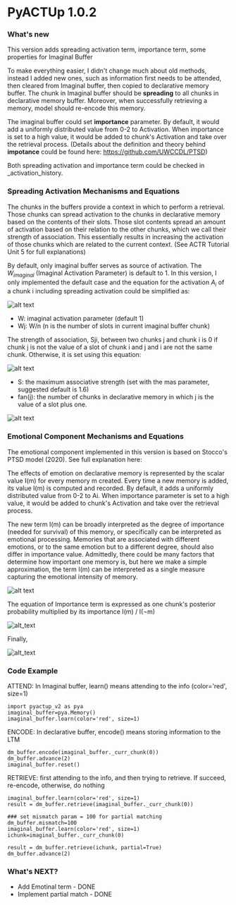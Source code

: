 ﻿# PyACTUp 1.0.2

### What's new
This version adds spreading activation term, importance term, some properties for Imaginal Buffer


To make everything easier, I didn't change much about old methods, instead I added new ones, such as information first needs to be attended, then cleared from Imaginal buffer, then copied to declarative memory buffer. The chunk in Imaginal buffer should be **spreading** to all chunks in declarative memory buffer. Moreover, when successfully retrieving a memory, model should re-encode this memory. 

The imaginal buffer could set **importance** parameter. By default, it would add a uniformly distributed value from 0-2 to Activation. When importance is set to a high value, it would be added to chunk's Activation and take over the retrieval process. (Details about the definition and theory behind **impotance** could be found here: https://github.com/UWCCDL/PTSD) 

Both spreading activation and importance term could be checked in _activation_history.


### Spreading Activation Mechanisms and Equations

The chunks in the buffers provide a context in which to perform a retrieval. Those chunks can spread activation to the chunks in declarative memory based on the contents of their slots. Those slot contents spread an amount of activation based on their relation to the other chunks, which we call their strength of association. This essentially results in increasing the activation of those chunks which are related to the current context. (See ACTR Tutorial Unit 5 for full explanations)

By default, only imaginal buffer serves as source of activation. The $W_{imaginal}$ (Imaginal Activation Parameter) is default to 1. In this version, I only implemented the default case and the equation for the activation $A_i$ of a chunk i including spreading activation could be simplified as:


![alt text](https://lh3.googleusercontent.com/ABVsgSQ0KneRZUL9PDXuYPKroQsutzg_5qMQ_NZEQfBX-wdly-aMd3v99ZBqjSu7LTL9ShwJMSscKsPLmjssHG9oLZO7z0-ToO70sXyL5Bs0bj-Xv67rY_ZsjxFPBzNClG6q-AG7 "Eq.1")


- W: imaginal activation parameter (default 1)
- Wj: W/n (n is the number of slots in current imaginal buffer chunk)

The strength of association, Sji, between two chunks j and chunk i is 0 if chunk j is not the value of a slot of chunk i and j and i are not the same chunk. Otherwise, it is set using this equation:


![alt text](https://lh6.googleusercontent.com/QWeGhjzUmkKDXFr0Xq_84IZ6umbdSCa8bzsPbtYaMsBF98ZSbYji7F8YDIHcQpWPT2l_SaSCLhaoaBYeCKjSco3J6EsRfGE0PByHGIQvJjiF7cnP3YiAlnNfSO489xGLuZF6pNMJ)

- S: the maximum associative strength (set with the mas parameter, suggested default is 1.6)
- fan(j): the number of chunks in declarative memory in which j is the value of a slot plus one.

![alt text](https://lh3.googleusercontent.com/d9JBhD-RpoTNefBu7gnRPL0D3mqhc_MtXXUGTjMulCcUvSIMoQlhU6S-kiN4B8Z4mF_rNGTwrelV4UICcqoe-1LoHnCEwPgQRdeDXIe3GET65aUAvNi6-tv7VTH5qRedVQozWedS "Spreading Activation Example")




### Emotional Component Mechanisms and Equations

The emotional component implemented in this version is based on Stocco's PTSD model (2020). See full explanation here: 

The effects of emotion on declarative memory is represented by the scalar value I(m) for every memory m created. Every time a new memory is added, its value I(m) is computed and recorded. By default, it adds a uniformly distributed value from 0-2 to Ai. When importance parameter is set to a high value, it would be added to chunk's Activation and take over the retrieval process.

The new term I(m) can be broadly interpreted as the degree of importance (needed for survival) of this memory, or specifically can be interpreted as emotional processing. Memories that are associated with different emotions, or to the same emotion but to a different degree, should also differ in importance value. Admittedly, there could be many factors that determine how important one memory is, but here we make a simple approximation, the term I(m) can be interpreted as a single measure capturing the emotional intensity of memory.

![alt text](https://lh3.googleusercontent.com/PgI6peikKtHoKhjGSehkbs5xND0XdGzqFV4BHdPvLt_awR-WgwYjvcAghR1zh-BhKYwfqzyzKaFCPfwdYx-IuUkd9jyznaGzHqwak1ll "Importance Term")

The equation of Importance term is expressed as one chunk's posterior probability multiplied by its importance 
                        I(m) / I(¬m)

![alt_text](https://lh6.googleusercontent.com/3hbc8o_K9N9O4QZie91ZPlUINazKQhzk1fTnjQZ3LjQ01cP0TIfYzpe3dP0FQPkfyhaASkRgpzQVYc6qecqQ32RDFkUE2j9RDGTUD25Rr9BoXbG02yXXCWssBD3R2wThdvBbsZ0K)

Finally, 

![alt_text](https://lh6.googleusercontent.com/IkuIYGOT8GZxPa6tROML0ZzUS5Uas1O7puqnkOIigfTMsNn4kZidCYEn5fUw3NrNzgEHl6VOWemLaWEFS_5ZW3kYL0o_5_T-J_wB5X5lGSroYuxNli7sTI_uANCDBeMQ1ip5KwqQ)

### Code Example
ATTEND: In Imaginal buffer, learn() means attending to the info (color='red', size=1)

    import pyactup_v2 as pya
    imaginal_buffer=pya.Memory() 
    imaginal_buffer.learn(color='red', size=1)

ENCODE: In declarative buffer, encode() means storing information to the LTM

    dm_buffer.encode(imaginal_buffer._curr_chunk(0))
    dm_buffer.advance(2)
    imaginal_buffer.reset() 
    

RETRIEVE: first attending to the info, and then trying to retrieve. If succeed, re-encode, otherwise, do nothing 

    imaginal_buffer.learn(color='red', size=1)
    result = dm_buffer.retrieve(imaginal_buffer._curr_chunk(0))
    
    ### set mismatch param = 100 for partial matching
    dm_buffer.mismatch=100
    imaginal_buffer.learn(color='red', size=1)
    ichunk=imaginal_buffer._curr_chunk(0)
    
    result = dm_buffer.retrieve(ichunk, partial=True)
    dm_buffer.advance(2)

### What's NEXT?
- Add Emotinal term - DONE
- Implement partial match - DONE

